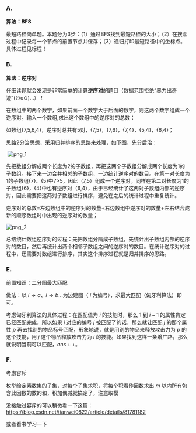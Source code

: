 ### A.

**算法：BFS**

最短路径简单题。本题分为3步：（1）通过BFS找到最短路径的大小；（2）在搜索过程中记录每一个节点的前置节点并保存；（3）递归打印最短路径中的坐标点。具体过程见标程！



### B.

**算法：逆序对**

仔细读题就会发现是非常简单的计算**逆序对**的题目（数据范围拒绝“暴力出奇迹”(⊙o⊙)…）！

在数组中的两个数字，如果前面一个数字大于后面的数字，则这两个数字组成一个逆序对。输入一个数组,求出这个数组中的逆序对的总数：

如数组{7,5,6,4}，逆序对总共有5对，{7,5}，{7,6}，{7,4}，{5,4}，{6,4}；

思路2分治思想，采用归并排序的思路来处理，如下图，先分后治：

​                   ![png_1](F:\GitHub\ICPC校集训队资源\2019暑假集训Day10\png_1.png)                               

 

先把数组分解成两个长度为2的子数组，再把这两个子数组分解成两个长度为1的子数组。接下来一边合并相邻的子数组，一边统计逆序对的数目。在第一对长度为1的子数组{7}、{5}中7>5，因此（7,5）组成一个逆序对。同样在第二对长度为1的子数组{6}，{4}中也有逆序对（6,4），由于已经统计了这两对子数组内部的逆序对，因此需要把这两对子数组进行排序，避免在之后的统计过程中重复统计。

逆序对的总数=左边数组中的逆序对的数量+右边数组中逆序对的数量+左右结合成新的顺序数组时中出现的逆序对的数量；

   ![png_2](F:\GitHub\ICPC校集训队资源\2019暑假集训Day10\png_2.png)

总结统计数组逆序对的过程：先把数组分隔成子数组，先统计出子数组内部的逆序对的数目，然后再统计出两个相邻子数组之间的逆序对的数目。在统计逆序对的过程中，还需要对数组进行排序，其实这个排序过程就是归并排序的思路。



### E.

前置知识：二分图最大匹配

做法：以 $i→a$、$i→b$…为边建图（ $i$ 为编号），求最大匹配（匈牙利算法）即可。

考虑匈牙利算法的具体过程：在匹配值为 $i$ 的技能时，那么 $1$ 到 $i−1$ 的属性肯定已经匹配完成，所以如果 $i$ 对应的编号 $j$ 被匹配了的话，那么就让匹配 $j$ 的那个属性 $p$ 再去找别的物品标号匹配，形象地说，就是用别的物品来释放攻击力为 $p$ 的这个技能，用 $j$ 这个物品释放攻击力为 $i$ 的技能。如果找到这样一条增广路，那么就说明当前可以匹配，$ans++$。



### F.

考虑容斥

枚举给定素数集的子集，对每个子集求积，将每个积看作因数求出 $m$ 以内所有包含此因数的数的和，积加偶减就搞定了，注意取模

没接触过容斥的可以稍微看一下这篇：<https://blog.csdn.net/tianwei0822/article/details/81781182>

或者看书学习一下